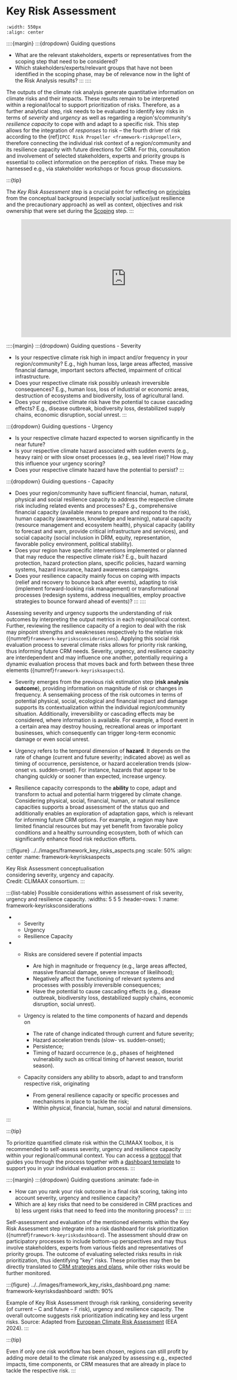 # Key Risk Assessment

```{figure} ../../images/framework/il_framework_ToolboxSteps_FigB_Key_risk_ring.png
:width: 550px
:align: center
```


::::{margin}
:::{dropdown} Guiding questions

- What are the relevant stakeholders, experts or representatives from the scoping step that need to be considered?
-	Which stakeholders/experts/relevant groups that have not been identified in the scoping phase, may be of relevance now in the light of the Risk Analysis results?
:::
::::


The outputs of the climate risk analysis generate quantitative information on climate risks and their impacts.
These results remain to be interpreted within a regional/local to support prioritization of risks.
Therefore, as a further analytical step, risk needs to be evaluated to identify key risks in terms of *severity* and *urgency* as well as regarding a region's/community's *resilience capacity* to cope with and adapt to a specific risk.
This step allows for the integration of *responses* to risk – the fourth driver of risk according to the {ref}`IPCC Risk Propeller <framework-riskpropeller>`, therefore connecting the individual risk context of a region/community and its resilience capacity with future directions for CRM.
For this, consultation and involvement of selected stakeholders, experts and priority groups is essential to collect information on the perception of risks.
These may be harnessed e.g., via stakeholder workshops or focus group discussions.

:::{tip}

The *Key Risk Assessment* step is a crucial point for reflecting on [principles](../beforeyoustart/principles) from the conceptual background (especially social justice/just resilience and the precautionary approach) as well as context, objectives and risk ownership that were set during the [Scoping](../scoping/scoping) step.
:::


<figure class="align-center">
  <iframe width="560" height="315" src="https://www.youtube-nocookie.com/embed/p6msA_9ijWY?si=_TUyC09n4vK8BFzA" title="YouTube video player" frameborder="0" allow="accelerometer; autoplay; clipboard-write; encrypted-media; gyroscope; picture-in-picture; web-share" referrerpolicy="strict-origin-when-cross-origin" allowfullscreen></iframe>
</figure>


::::{margin}
:::{dropdown} Guiding questions - Severity

-	Is your respective climate risk high in impact and/or frequency in your region/community?
  E.g., high human loss, large areas affected, massive financial damage, important sectors affected, impairment of critical infrastructure.
-	Does your respective climate risk possibly unleash irreversible consequences?
  E.g., human loss, loss of industrial or economic areas, destruction of ecosystems and biodiversity, loss of agricultural land.
-	Does your respective climate risk have the potential to cause cascading effects?
  E.g., disease outbreak, biodiversity loss, destabilized supply chains, economic disruption, social unrest.
:::

:::{dropdown} Guiding questions - Urgency

-	Is your respective climate hazard expected to worsen significantly in the near future?
-	Is your respective climate hazard associated with sudden events (e.g., heavy rain) or with slow onset processes (e.g., sea level rise)? How may this influence your urgency scoring?
-	Does your respective climate hazard have the potential to persist?
:::

:::{dropdown} Guiding questions - Capacity

-	Does your region/community have sufficient financial, human, natural, physical and social resilience capacity to address the respective climate risk including related events and processes?
  E.g., comprehensive financial capacity (available means to prepare and respond to the risk), human capacity (awareness, knowledge and learning), natural capacity (resource management and ecosystem health), physical capacity (ability to forecast and warn, provide critical infrastructure and services), and social capacity (social inclusion in DRM, equity, representation, favorable policy environment, political stability).
-	Does your region have specific interventions implemented or planned that may reduce the respective climate risk?
  E.g., built hazard protection, hazard protection plans, specific policies, hazard warning systems, hazard insurance, hazard awareness campaigns. 
-	Does your resilience capacity mainly focus on coping with impacts (relief and recovery to bounce back after events), adapting to risk (implement forward-looking risk management) or transformational processes (redesign systems, address inequalities, employ proactive strategies to bounce forward ahead of events)?
:::
::::


Assessing severity and urgency supports the understanding of risk outcomes by interpreting the output metrics in each regional/local context.
Further, reviewing the resilience capacity of a region to deal with the risk may pinpoint strengths and weaknesses respectively to the relative risk ({numref}`framework-keyrisksconsiderations`).
Applying this social risk evaluation process to several climate risks allows for priority risk ranking, thus informing future CRM needs.
Severity, urgency, and resilience capacity are interdependent and may influence one another, potentially requiring a dynamic evaluation process that moves back and forth between these three elements ({numref}`framework-keyrisksaspects`).

- Severity emerges from the previous risk estimation step (**risk analysis outcome**), providing information on magnitude of risk or changes in frequency.
  A sensemaking process of the risk outcomes in terms of potential physical, social, ecological and financial impact and damage supports its contextualization within the individual region/community situation.
  Additionally, irreversibility or cascading effects may be considered, where information is available.
  For example, a flood event in a certain area may destroy housing, recreational areas or important businesses, which consequently can trigger long-term economic damage or even social unrest.


- Urgency refers to the temporal dimension of **hazard**.
  It depends on the rate of change (current and future severity; indicated above) as well as timing of occurrence, persistence, or hazard acceleration trends (slow-onset vs. sudden-onset).
  For instance, hazards that appear to be changing quickly or sooner than expected, increase urgency.


- Resilience capacity corresponds to the **ability** to cope, adapt and transform to actual and potential harm triggered by climate change.
  Considering physical, social, financial, human, or natural resilience capacities supports a broad assessment of the status quo and additionally enables an exploration of adaptation gaps, which is relevant for informing future CRM options.
  For example, a region may have limited financial resources but may yet benefit from favorable policy conditions and a healthy surrounding ecosystem, both of which can significantly enhance flood risk reduction efforts. 


:::{figure} ../../images/framework_key_risks_aspects.png
:scale: 50%
:align: center
:name: framework-keyrisksaspects

Key Risk Assessment conceptualisation <br>considering severity, urgency and capacity. <br>Credit: CLIMAAX consortium.
:::


:::{list-table} Possible considerations within assessment of risk severity, urgency and resilience capacity.
:widths: 5 5 5
:header-rows: 1
:name: framework-keyrisksconsiderations

* - Severity
  - Urgency
  - Resilience Capacity

* - Risks are considered severe if potential impacts

    - Are high in magnitude or frequency (e.g., large areas affected, massive financial damage, severe increase of likelihood);
    - Negatively affect the functioning of relevant systems and processes with possibly irreversible consequences;
    - Have the potential to cause cascading effects (e.g., disease outbreak, biodiversity loss, destabilized supply chains, economic disruption, social unrest).
    
  - Urgency is related to the time components of hazard and depends on

    - The rate of change indicated through current and future severity;
    - Hazard acceleration trends (slow- vs. sudden-onset);
    - Persistence;
    - Timing of hazard occurrence (e.g., phases of heightened vulnerability such as critical timing of harvest season, tourist season).
  
  - Capacity considers any ability to absorb, adapt to and transform respective risk, originating 

    - From general resilience capacity or specific processes and mechanisms in place to tackle the risk;
    - Within physical, financial, human, social and natural dimensions.

:::


:::{tip}

To prioritize quantified climate risk within the CLIMAAX toolbox, it is recommended to self-assess severity, urgency and resilience capacity within your regional/communal context.
You can access a [protocol](./key_risks_protocol_easy.pdf) that guides you through the process together with a [dashboard template](./key_risks_dashboard_template_simple.xlsx) to support you in your individual evaluation process.
:::


::::{margin}
:::{dropdown} Guiding questions
:animate: fade-in

-	How can you rank your risk outcome in a final risk scoring, taking into account severity, urgency and resilience capacity?
-	Which are a) key risks that need to be considered in CRM practices and b) less urgent risks that need to feed into the monitoring process?
:::
::::


Self-assessment and evaluation of the mentioned elements within the Key Risk Assessment step integrate into a risk dashboard for risk prioritization ({numref}`framework-keyrisksdashboard`).
The assessment should draw on participatory processes to include bottom-up perspectives and may thus involve stakeholders, experts from various fields and representatives of priority groups.
The outcome of evaluating selected risks results in risk prioritization, thus identifying "key" risks.
These priorities may then be directly translated to [CRM strategies and plans](../CRM.md), while other risks would be further monitored.


:::{figure} ../../images/framework_key_risks_dashboard.png
:name: framework-keyrisksdashboard
:width: 90%

Example of Key Risk Assessment through risk ranking, considering severity (of current – C and future – F risk), urgency and resilience capacity.
The overall outcome suggests risk prioritization indicating key and less urgent risks.
Source: Adapted from [European Climate Risk Assessment](https://doi.org/10.2800/204249) (EEA 2024). 
:::


:::{tip}

Even if only one risk workflow has been chosen, regions can still profit by adding more detail to the climate risk analyzed by assessing e.g., expected impacts, time components, or CRM measures that are already in place to tackle the respective risk.
:::
